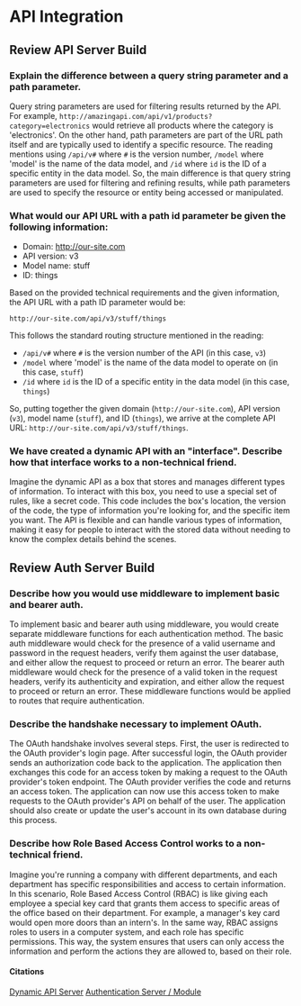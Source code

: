 # API Integration

## Review API Server Build

### Explain the difference between a query string parameter and a path parameter.

Query string parameters are used for filtering results returned by the API. For example, `http://amazingapi.com/api/v1/products?category=electronics` would retrieve all products where the category is 'electronics'. On the other hand, path parameters are part of the URL path itself and are typically used to identify a specific resource. The reading mentions using `/api/v#` where `#` is the version number, `/model` where 'model' is the name of the data model, and `/id` where `id` is the ID of a specific entity in the data model. So, the main difference is that query string parameters are used for filtering and refining results, while path parameters are used to specify the resource or entity being accessed or manipulated.

### What would our API URL with a path id parameter be given the following information:

- Domain: http://our-site.com
- API version: v3
- Model name: stuff
- ID: things

Based on the provided technical requirements and the given information, the API URL with a path ID parameter would be:

`http://our-site.com/api/v3/stuff/things`

This follows the standard routing structure mentioned in the reading:

- `/api/v#` where `#` is the version number of the API (in this case, `v3`)
- `/model` where 'model' is the name of the data model to operate on (in this case, `stuff`)
- `/id` where `id` is the ID of a specific entity in the data model (in this case, `things`)

So, putting together the given domain (`http://our-site.com`), API version (`v3`), model name (`stuff`), and ID (`things`), we arrive at the complete API URL: `http://our-site.com/api/v3/stuff/things`.

### We have created a dynamic API with an "interface". Describe how that interface works to a non-technical friend.

Imagine the dynamic API as a box that stores and manages different types of information. To interact with this box, you need to use a special set of rules, like a secret code. This code includes the box's location, the version of the code, the type of information you're looking for, and the specific item you want. The API is flexible and can handle various types of information, making it easy for people to interact with the stored data without needing to know the complex details behind the scenes.

## Review Auth Server Build

### Describe how you would use middleware to implement basic and bearer auth.

To implement basic and bearer auth using middleware, you would create separate middleware functions for each authentication method. The basic auth middleware would check for the presence of a valid username and password in the request headers, verify them against the user database, and either allow the request to proceed or return an error. The bearer auth middleware would check for the presence of a valid token in the request headers, verify its authenticity and expiration, and either allow the request to proceed or return an error. These middleware functions would be applied to routes that require authentication.

### Describe the handshake necessary to implement OAuth.

The OAuth handshake involves several steps. First, the user is redirected to the OAuth provider's login page. After successful login, the OAuth provider sends an authorization code back to the application. The application then exchanges this code for an access token by making a request to the OAuth provider's token endpoint. The OAuth provider verifies the code and returns an access token. The application can now use this access token to make requests to the OAuth provider's API on behalf of the user. The application should also create or update the user's account in its own database during this process.

### Describe how Role Based Access Control works to a non-technical friend.

Imagine you're running a company with different departments, and each department has specific responsibilities and access to certain information. In this scenario, Role Based Access Control (RBAC) is like giving each employee a special key card that grants them access to specific areas of the office based on their department. For example, a manager's key card would open more doors than an intern's. In the same way, RBAC assigns roles to users in a computer system, and each role has specific permissions. This way, the system ensures that users can only access the information and perform the actions they are allowed to, based on their role.

#### Citations

[Dynamic API Server](https://canvas.instructure.com/courses/7686890/discussion_topics/19474902?module_item_id=92931457)
[Authentication Server / Module](https://canvas.instructure.com/courses/7686890/discussion_topics/19474902?module_item_id=92931457)
